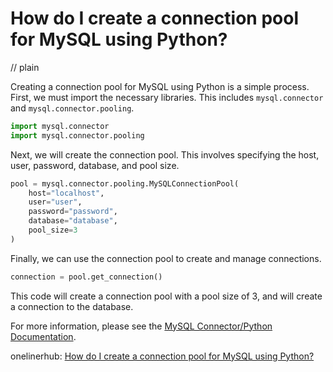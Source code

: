 # How do I create a connection pool for MySQL using Python?
// plain

Creating a connection pool for MySQL using Python is a simple process. First, we must import the necessary libraries. This includes `mysql.connector` and `mysql.connector.pooling`.

```python
import mysql.connector
import mysql.connector.pooling
```

Next, we will create the connection pool. This involves specifying the host, user, password, database, and pool size.

```python
pool = mysql.connector.pooling.MySQLConnectionPool(
    host="localhost",
    user="user",
    password="password",
    database="database",
    pool_size=3
)
```

Finally, we can use the connection pool to create and manage connections.

```python
connection = pool.get_connection()
```

This code will create a connection pool with a pool size of 3, and will create a connection to the database.

For more information, please see the [MySQL Connector/Python Documentation](https://dev.mysql.com/doc/connector-python/en/).

onelinerhub: [How do I create a connection pool for MySQL using Python?](https://onelinerhub.com/python-mysql/how-do-i-create-a-connection-pool-for-mysql-using-python)